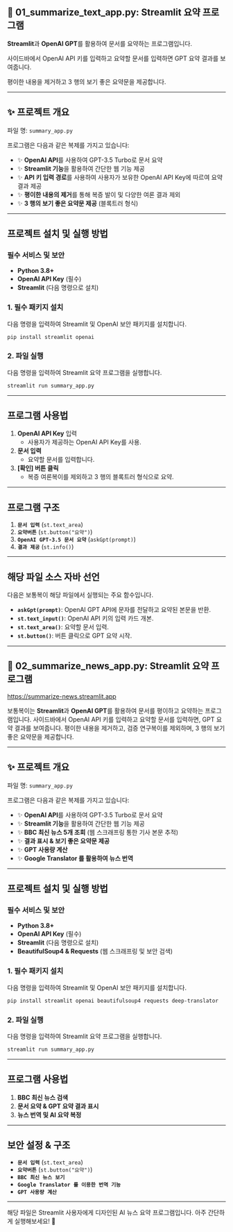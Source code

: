 ## 📝 01_summarize_text_app.py: Streamlit 요약 프로그램

**Streamlit**과 **OpenAI GPT**를 활용하여 문서를 요약하는 프로그램입니다.

사이드바에서 OpenAI API 키를 입력하고 요약할 문서를 입력하면 GPT 요약 결과를 보여줍니다. 

평이한 내용을 제거하고 3 행의 보기 좋은 요약문을 제공합니다.

---

## ✨ **프로젝트 개요**
파일 명: `summary_app.py`

프로그램은 다음과 같은 복제를 가지고 있습니다:

- ✨ **OpenAI API**를 사용하여 GPT-3.5 Turbo로 문서 요약
- ✨ **Streamlit 기능**을 활용하여 간단한 웹 기능 제공
- ✨ **API 키 입력 경로**를 사용하여 사용자가 보유한 OpenAI API Key에 따르여 요약 결과 제공
- ✨ **평이한 내용의 제거**를 통해 복증 발이 및 다양한 여론 결과 제외
- ✨ **3 행의 보기 좋은 요약문 제공** (블록트러 형식)

---

## 프로젝트 설치 및 실행 방법

### 필수 서비스 및 보안
- **Python 3.8+**
- **OpenAI API Key** (필수)
- **Streamlit** (다음 명령으로 설치)

### 1. **필수 패키지 설치**
다음 명령을 입력하여 Streamlit 및 OpenAI 보안 패키지를 설치합니다.
```bash
pip install streamlit openai
```

### 2. **파일 실행**
다음 명령을 입력하여 Streamlit 요약 프로그램을 실행합니다.
```bash
streamlit run summary_app.py
```

---

## 프로그램 사용법

1. **OpenAI API Key** 입력
   - 사용자가 제공하는 OpenAI API Key를 사용.
2. **문서 입력**
   - 요약할 문서를 입력합니다.
3. **[확인] 버튼 클릭**
   - 복증 여론복이를 제외하고 3 행의 블록트러 형식으로 요약.

---

## 프로그램 구조

1. **`문서 입력`** (`st.text_area`)
2. **`요약버튼`** (`st.button("요약")`)
3. **`OpenAI GPT-3.5 문서 요약`** (`askGpt(prompt)`)
4. **`결과 제공`** (`st.info()`)

---

## 해당 파일 소스 자바 선언

다음은 보통복이 해당 파일에서 실행되는 주요 함수입니다.

- **`askGpt(prompt)`**: OpenAI GPT API에 문자를 전달하고 요약된 본문을 반환.
- **`st.text_input()`**: OpenAI API 키의 입력 카드 개본.
- **`st.text_area()`**: 요약할 문서 입력.
- **`st.button()`**: 버튼 클릭으로 GPT 요약 시작.

---

## 📝 02_summarize_news_app.py: Streamlit 요약 프로그램

https://summarize-news.streamlit.app

보통복이는 **Streamlit**과 **OpenAI GPT**를 활용하여 문서를 평이하고 요약하는 프로그램입니다. 
사이드바에서 OpenAI API 키를 입력하고 요약할 문서를 입력하면, GPT 요약 결과를 보여줍니다. 평이한 내용을 제거하고, 검증 연구복이를 제외하며, 3 행의 보기 좋은 요약문을 제공합니다.

---

## ✨ **프로젝트 개요**
파일 명: `summary_app.py`

프로그램은 다음과 같은 복제를 가지고 있습니다:

- ✨ **OpenAI API**를 사용하여 GPT-3.5 Turbo로 문서 요약
- ✨ **Streamlit 기능**을 활용하여 간단한 웹 기능 제공
- ✨ **BBC 최신 뉴스 5개 조회** (웹 스크래프링 통한 기사 본문 추적)
- ✨ **결과 표시 & 보기 좋은 요약문 제공**
- ✨ **GPT 사용량 계산** 
- ✨ **Google Translator 를 활용하여 뉴스 번역**

---

## 프로젝트 설치 및 실행 방법

### 필수 서비스 및 보안 
- **Python 3.8+**
- **OpenAI API Key** (필수)
- **Streamlit** (다음 명령으로 설치)
- **BeautifulSoup4 & Requests** (웹 스크래프링 및 보안 검색)

### 1. **필수 패키지 설치**
다음 명령을 입력하여 Streamlit 및 OpenAI 보안 패키지를 설치합니다.
```bash
pip install streamlit openai beautifulsoup4 requests deep-translator
```

### 2. **파일 실행**
다음 명령을 입력하여 Streamlit 요약 프로그램을 실행합니다.
```bash
streamlit run summary_app.py
```

---

## 프로그램 사용법

1. **BBC 최신 뉴스 검색**
2. **문서 요약 & GPT 요약 결과 표시**
3. **뉴스 번역 및 AI 요약 복정**

---

## 보안 설정 & 구조

- **`문서 입력`** (`st.text_area`)
- **`요약버튼`** (`st.button("요약")`)
- **`BBC 최신 뉴스 보기`**
- **`Google Translator 를 이용한 번역 기능`**
- **`GPT 사용량 계산`**

---

해당 파일은 Streamlit 사용자에게 디자인된 AI 뉴스 요약 프로그램입니다. 아주 간단하게 실행해보세요! 🚀
